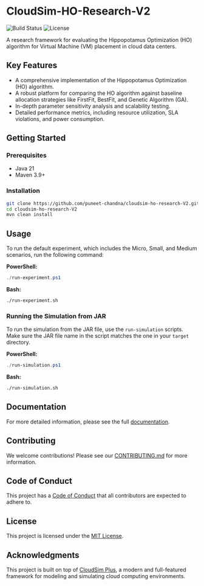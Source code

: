 # CloudSim-HO-Research-V2

![Build Status](https://img.shields.io/badge/build-passing-brightgreen)
![License](https://img.shields.io/badge/license-MIT-blue)

A research framework for evaluating the Hippopotamus Optimization (HO) algorithm for Virtual Machine (VM) placement in cloud data centers.

## Key Features

- A comprehensive implementation of the Hippopotamus Optimization (HO) algorithm.
- A robust platform for comparing the HO algorithm against baseline allocation strategies like FirstFit, BestFit, and Genetic Algorithm (GA).
- In-depth parameter sensitivity analysis and scalability testing.
- Detailed performance metrics, including resource utilization, SLA violations, and power consumption.

## Getting Started

### Prerequisites

- Java 21
- Maven 3.9+

### Installation

```bash
git clone https://github.com/puneet-chandna/cloudsim-ho-research-V2.git
cd cloudsim-ho-research-V2
mvn clean install
```

## Usage

To run the default experiment, which includes the Micro, Small, and Medium scenarios, run the following command:

**PowerShell:**
```powershell
./run-experiment.ps1
```

**Bash:**
```bash
./run-experiment.sh
```

### Running the Simulation from JAR

To run the simulation from the JAR file, use the `run-simulation` scripts. Make sure the JAR file name in the script matches the one in your `target` directory.

**PowerShell:**
```powershell
./run-simulation.ps1
```

**Bash:**
```bash
./run-simulation.sh
```

## Documentation

For more detailed information, please see the full [documentation](https://cloudsim-ho-project.puneetchandna.com/).

## Contributing

We welcome contributions! Please see our [CONTRIBUTING.md](CONTRIBUTING.md) for more information.

## Code of Conduct

This project has a [Code of Conduct](CODE_OF_CONDUCT.md) that all contributors are expected to adhere to.

## License

This project is licensed under the [MIT License](./LICENSE).

## Acknowledgments

This project is built on top of [CloudSim Plus](http.cloudsimplus.org/), a modern and full-featured framework for modeling and simulating cloud computing environments.
